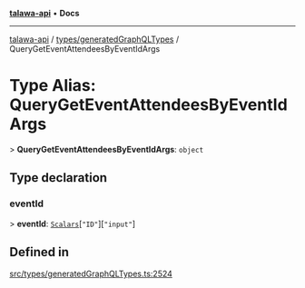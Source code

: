 [**talawa-api**](../../../README.md) • **Docs**

***

[talawa-api](../../../modules.md) / [types/generatedGraphQLTypes](../README.md) / QueryGetEventAttendeesByEventIdArgs

# Type Alias: QueryGetEventAttendeesByEventIdArgs

\> **QueryGetEventAttendeesByEventIdArgs**: `object`

## Type declaration

### eventId

\> **eventId**: [`Scalars`](Scalars.md)\[`"ID"`\]\[`"input"`\]

## Defined in

[src/types/generatedGraphQLTypes.ts:2524](https://github.com/PalisadoesFoundation/talawa-api/blob/a6e7ac91b581c9109559657faf0f934f3eb41fe7/src/types/generatedGraphQLTypes.ts#L2524)
